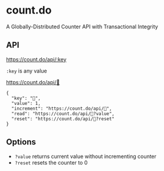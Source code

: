 # count.do
A Globally-Distributed Counter API with Transactional Integrity

## API 

<https://count.do/api/:key>

`:key` is any value

<https://count.do/api/🚀>
```
{
  "key": "🚀",
  "value": 1,
  "increment": "https://count.do/api/🚀",
  "read": "https://count.do/api/🚀?value",
  "reset": "https://count.do/api/🚀?reset"
}
```

## Options
- `?value` returns current value without incrementing counter
- `?reset` resets the counter to 0
